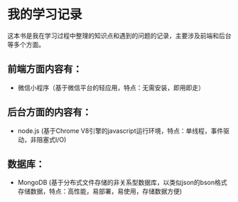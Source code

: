 # 我的学习记录

这本书是我在学习过程中整理的知识点和遇到的问题的记录，主要涉及前端和后台等多个方面。
## 前端方面内容有：  
* 微信小程序（基于微信平台的轻应用，特点：无需安装，即用即走） 


## 后台方面的内容有：  
* node.js (基于Chrome V8引擎的javascript运行环境，特点：单线程，事件驱动，非阻塞式I/O)

## 数据库： 
* MongoDB (基于分布式文件存储的非关系型数据库，以类似json的bson格式存储数据，特点：高性能，易部署，易使用，存储数据方便)
